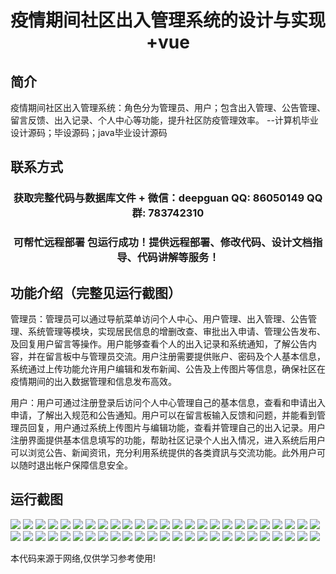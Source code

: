 <p><h1 align="center">疫情期间社区出入管理系统的设计与实现+vue</h1></p>

## 简介
疫情期间社区出入管理系统：角色分为管理员、用户；包含出入管理、公告管理、留言反馈、出入记录、个人中心等功能，提升社区防疫管理效率。    --计算机毕业设计源码；毕设源码；java毕业设计源码


## 联系方式
<p><h3 align="center">获取完整代码与数据库文件 + 微信：deepguan QQ: 86050149 QQ群: 783742310</h3></p>
<p><h3 align="center">可帮忙远程部署 包运行成功！提供远程部署、修改代码、设计文档指导、代码讲解等服务！</h3></p>

## 功能介绍（完整见运行截图）
管理员：管理员可以通过导航菜单访问个人中心、用户管理、出入管理、公告管理、系统管理等模块，实现居民信息的增删改查、审批出入申请、管理公告发布、及回复用户留言等操作。用户能够查看个人的出入记录和系统通知，了解公告内容，并在留言板中与管理员交流。用户注册需要提供账户、密码及个人基本信息，系统通过上传功能允许用户编辑和发布新闻、公告及上传图片等信息，确保社区在疫情期间的出入数据管理和信息发布高效。

用户：用户可通过注册登录后访问个人中心管理自己的基本信息，查看和申请出入申请，了解出入规范和公告通知。用户可以在留言板输入反馈和问题，并能看到管理员回复，用户通过系统上传图片与编辑功能，查看并管理自己的出入记录。用户注册界面提供基本信息填写的功能，帮助社区记录个人出入情况，进入系统后用户可以浏览公告、新闻资讯，充分利用系统提供的各类資訊与交流功能。此外用户可以随时退出帐户保障信息安全。


## 运行截图
![](https://bs-1329754181.cos.ap-shanghai.myqcloud.com/ssm/CommunityAccessManagementSystemDuringPandemic/img/001.jpg)
![](https://bs-1329754181.cos.ap-shanghai.myqcloud.com/ssm/CommunityAccessManagementSystemDuringPandemic/img/002.jpg)
![](https://bs-1329754181.cos.ap-shanghai.myqcloud.com/ssm/CommunityAccessManagementSystemDuringPandemic/img/003.jpg)
![](https://bs-1329754181.cos.ap-shanghai.myqcloud.com/ssm/CommunityAccessManagementSystemDuringPandemic/img/004.jpg)
![](https://bs-1329754181.cos.ap-shanghai.myqcloud.com/ssm/CommunityAccessManagementSystemDuringPandemic/img/005.jpg)
![](https://bs-1329754181.cos.ap-shanghai.myqcloud.com/ssm/CommunityAccessManagementSystemDuringPandemic/img/006.jpg)
![](https://bs-1329754181.cos.ap-shanghai.myqcloud.com/ssm/CommunityAccessManagementSystemDuringPandemic/img/007.jpg)
![](https://bs-1329754181.cos.ap-shanghai.myqcloud.com/ssm/CommunityAccessManagementSystemDuringPandemic/img/008.jpg)
![](https://bs-1329754181.cos.ap-shanghai.myqcloud.com/ssm/CommunityAccessManagementSystemDuringPandemic/img/009.jpg)
![](https://bs-1329754181.cos.ap-shanghai.myqcloud.com/ssm/CommunityAccessManagementSystemDuringPandemic/img/010.jpg)
![](https://bs-1329754181.cos.ap-shanghai.myqcloud.com/ssm/CommunityAccessManagementSystemDuringPandemic/img/011.jpg)
![](https://bs-1329754181.cos.ap-shanghai.myqcloud.com/ssm/CommunityAccessManagementSystemDuringPandemic/img/012.jpg)
![](https://bs-1329754181.cos.ap-shanghai.myqcloud.com/ssm/CommunityAccessManagementSystemDuringPandemic/img/013.jpg)
![](https://bs-1329754181.cos.ap-shanghai.myqcloud.com/ssm/CommunityAccessManagementSystemDuringPandemic/img/014.jpg)
![](https://bs-1329754181.cos.ap-shanghai.myqcloud.com/ssm/CommunityAccessManagementSystemDuringPandemic/img/015.jpg)
![](https://bs-1329754181.cos.ap-shanghai.myqcloud.com/ssm/CommunityAccessManagementSystemDuringPandemic/img/016.jpg)
![](https://bs-1329754181.cos.ap-shanghai.myqcloud.com/ssm/CommunityAccessManagementSystemDuringPandemic/img/017.jpg)
![](https://bs-1329754181.cos.ap-shanghai.myqcloud.com/ssm/CommunityAccessManagementSystemDuringPandemic/img/018.jpg)
![](https://bs-1329754181.cos.ap-shanghai.myqcloud.com/ssm/CommunityAccessManagementSystemDuringPandemic/img/019.jpg)
![](https://bs-1329754181.cos.ap-shanghai.myqcloud.com/ssm/CommunityAccessManagementSystemDuringPandemic/img/020.jpg)
![](https://bs-1329754181.cos.ap-shanghai.myqcloud.com/ssm/CommunityAccessManagementSystemDuringPandemic/img/021.jpg)
![](https://bs-1329754181.cos.ap-shanghai.myqcloud.com/ssm/CommunityAccessManagementSystemDuringPandemic/img/022.jpg)
![](https://bs-1329754181.cos.ap-shanghai.myqcloud.com/ssm/CommunityAccessManagementSystemDuringPandemic/img/023.jpg)
![](https://bs-1329754181.cos.ap-shanghai.myqcloud.com/ssm/CommunityAccessManagementSystemDuringPandemic/img/024.jpg)
![](https://bs-1329754181.cos.ap-shanghai.myqcloud.com/ssm/CommunityAccessManagementSystemDuringPandemic/img/025.jpg)
![](https://bs-1329754181.cos.ap-shanghai.myqcloud.com/ssm/CommunityAccessManagementSystemDuringPandemic/img/026.jpg)
![](https://bs-1329754181.cos.ap-shanghai.myqcloud.com/ssm/CommunityAccessManagementSystemDuringPandemic/img/027.jpg)
![](https://bs-1329754181.cos.ap-shanghai.myqcloud.com/ssm/CommunityAccessManagementSystemDuringPandemic/img/028.jpg)
![](https://bs-1329754181.cos.ap-shanghai.myqcloud.com/ssm/CommunityAccessManagementSystemDuringPandemic/img/029.jpg)
![](https://bs-1329754181.cos.ap-shanghai.myqcloud.com/ssm/CommunityAccessManagementSystemDuringPandemic/img/030.jpg)
![](https://bs-1329754181.cos.ap-shanghai.myqcloud.com/ssm/CommunityAccessManagementSystemDuringPandemic/img/031.jpg)
![](https://bs-1329754181.cos.ap-shanghai.myqcloud.com/ssm/CommunityAccessManagementSystemDuringPandemic/img/032.jpg)
![](https://bs-1329754181.cos.ap-shanghai.myqcloud.com/ssm/CommunityAccessManagementSystemDuringPandemic/img/033.jpg)
![](https://bs-1329754181.cos.ap-shanghai.myqcloud.com/ssm/CommunityAccessManagementSystemDuringPandemic/img/034.jpg)
![](https://bs-1329754181.cos.ap-shanghai.myqcloud.com/ssm/CommunityAccessManagementSystemDuringPandemic/img/035.jpg)
![](https://bs-1329754181.cos.ap-shanghai.myqcloud.com/ssm/CommunityAccessManagementSystemDuringPandemic/img/036.jpg)
![](https://bs-1329754181.cos.ap-shanghai.myqcloud.com/ssm/CommunityAccessManagementSystemDuringPandemic/img/037.jpg)
![](https://bs-1329754181.cos.ap-shanghai.myqcloud.com/ssm/CommunityAccessManagementSystemDuringPandemic/img/038.jpg)
![](https://bs-1329754181.cos.ap-shanghai.myqcloud.com/ssm/CommunityAccessManagementSystemDuringPandemic/img/039.jpg)
![](https://bs-1329754181.cos.ap-shanghai.myqcloud.com/ssm/CommunityAccessManagementSystemDuringPandemic/img/040.jpg)
![](https://bs-1329754181.cos.ap-shanghai.myqcloud.com/ssm/CommunityAccessManagementSystemDuringPandemic/img/041.jpg)
![](https://bs-1329754181.cos.ap-shanghai.myqcloud.com/ssm/CommunityAccessManagementSystemDuringPandemic/img/042.jpg)
![](https://bs-1329754181.cos.ap-shanghai.myqcloud.com/ssm/CommunityAccessManagementSystemDuringPandemic/img/043.jpg)
![](https://bs-1329754181.cos.ap-shanghai.myqcloud.com/ssm/CommunityAccessManagementSystemDuringPandemic/img/044.jpg)
![](https://bs-1329754181.cos.ap-shanghai.myqcloud.com/ssm/CommunityAccessManagementSystemDuringPandemic/img/045.jpg)
![](https://bs-1329754181.cos.ap-shanghai.myqcloud.com/ssm/CommunityAccessManagementSystemDuringPandemic/img/046.jpg)
![](https://bs-1329754181.cos.ap-shanghai.myqcloud.com/ssm/CommunityAccessManagementSystemDuringPandemic/img/047.jpg)
![](https://bs-1329754181.cos.ap-shanghai.myqcloud.com/ssm/CommunityAccessManagementSystemDuringPandemic/img/048.jpg)
![](https://bs-1329754181.cos.ap-shanghai.myqcloud.com/ssm/CommunityAccessManagementSystemDuringPandemic/img/049.jpg)
![](https://bs-1329754181.cos.ap-shanghai.myqcloud.com/ssm/CommunityAccessManagementSystemDuringPandemic/img/050.jpg)

<p>本代码来源于网络,仅供学习参考使用!</p>
